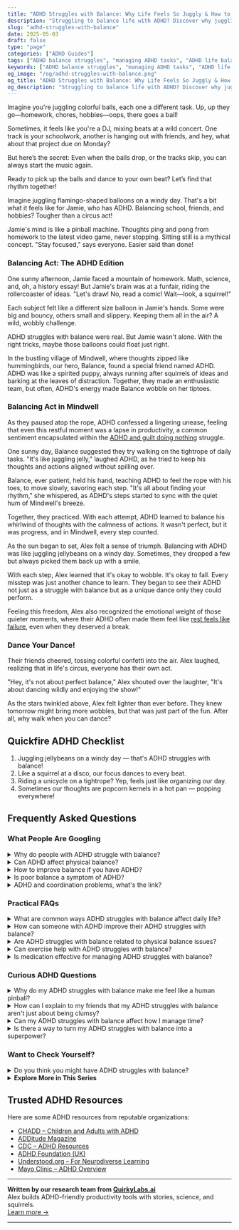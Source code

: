 ```yaml
---
title: "ADHD Struggles with Balance: Why Life Feels So Juggly & How to Find Your Rhythm"
description: "Struggling to balance life with ADHD? Discover why juggling it all feels so chaotic and learn playful strategies to bring calm, clarity, and real balance into your day."
slug: "adhd-struggles-with-balance"
date: 2025-05-03
draft: false
type: "page"
categories: ["ADHD Guides"]
tags: ["ADHD balance struggles", "managing ADHD tasks", "ADHD life balance tips", "task juggling with ADHD", "focus and ADHD", "ADHD organization help", "playful ADHD coping"]
keywords: ["ADHD balance struggles", "managing ADHD tasks", "ADHD life balance tips", "task juggling with ADHD", "focus and ADHD", "ADHD organization help", "playful ADHD coping"]
og_image: "/og/adhd-struggles-with-balance.png"
og_title: "ADHD Struggles with Balance: Why Life Feels So Juggly & How to Find Your Rhythm"
og_description: "Struggling to balance life with ADHD? Discover why juggling it all feels so chaotic and learn playful strategies to bring calm, clarity, and real balance into your day."
---
```


Imagine you're juggling colorful balls, each one a different task. Up, up they go—homework, chores, hobbies—oops, there goes a ball!

Sometimes, it feels like you're a DJ, mixing beats at a wild concert. One track is your schoolwork, another is hanging out with friends, and hey, what about that project due on Monday?

But here’s the secret: Even when the balls drop, or the tracks skip, you can always start the music again.

Ready to pick up the balls and dance to your own beat? Let’s find that rhythm together!

Imagine juggling flamingo-shaped balloons on a windy day. That's a bit what it feels like for Jamie, who has ADHD. Balancing school, friends, and hobbies? Tougher than a circus act!

Jamie's mind is like a pinball machine. Thoughts ping and pong from homework to the latest video game, never stopping. Sitting still is a mythical concept. "Stay focused," says everyone. Easier said than done!

### Balancing Act: The ADHD Edition

One sunny afternoon, Jamie faced a mountain of homework. Math, science, and, oh, a history essay! But Jamie's brain was at a funfair, riding the rollercoaster of ideas. "Let's draw! No, read a comic! Wait—look, a squirrel!"

Each subject felt like a different size balloon in Jamie's hands. Some were big and bouncy, others small and slippery. Keeping them all in the air? A wild, wobbly challenge. 

ADHD struggles with balance were real. But Jamie wasn't alone. With the right tricks, maybe those balloons could float just right.

In the bustling village of Mindwell, where thoughts zipped like hummingbirds, our hero, Balance, found a special friend named ADHD. ADHD was like a spirited puppy, always running after squirrels of ideas and barking at the leaves of distraction. Together, they made an enthusiastic team, but often, ADHD's energy made Balance wobble on her tiptoes.

### Balancing Act in Mindwell

As they paused atop the rope, ADHD confessed a lingering unease, feeling that even this restful moment was a lapse in productivity, a common sentiment encapsulated within the [ADHD and guilt doing nothing](/pages/adhd-and-guilt-doing-nothing/) struggle.

One sunny day, Balance suggested they try walking on the tightrope of daily tasks. "It's like juggling jelly," laughed ADHD, as he tried to keep his thoughts and actions aligned without spilling over.

Balance, ever patient, held his hand, teaching ADHD to feel the rope with his toes, to move slowly, savoring each step. "It's all about finding your rhythm," she whispered, as ADHD's steps started to sync with the quiet hum of Mindwell's breeze.

Together, they practiced. With each attempt, ADHD learned to balance his whirlwind of thoughts with the calmness of actions. It wasn't perfect, but it was progress, and in Mindwell, every step counted.

As the sun began to set, Alex felt a sense of triumph. Balancing with ADHD was like juggling jellybeans on a windy day. Sometimes, they dropped a few but always picked them back up with a smile.

With each step, Alex learned that it's okay to wobble. It's okay to fall. Every misstep was just another chance to learn. They began to see their ADHD not just as a struggle with balance but as a unique dance only they could perform.

Feeling this freedom, Alex also recognized the emotional weight of those quieter moments, where their ADHD often made them feel like [rest feels like failure](/pages/adhd-rest-feels-like-failure/), even when they deserved a break.

### Dance Your Dance!

Their friends cheered, tossing colorful confetti into the air. Alex laughed, realizing that in life's circus, everyone has their own act.

"Hey, it's not about perfect balance," Alex shouted over the laughter, "It's about dancing wildly and enjoying the show!"

As the stars twinkled above, Alex felt lighter than ever before. They knew tomorrow might bring more wobbles, but that was just part of the fun. After all, why walk when you can dance?

## Quickfire ADHD Checklist

1. Juggling jellybeans on a windy day — that's ADHD struggles with balance!
2. Like a squirrel at a disco, our focus dances to every beat.
3. Riding a unicycle on a tightrope? Yep, feels just like organizing our day.
4. Sometimes our thoughts are popcorn kernels in a hot pan — popping everywhere!

## Frequently Asked Questions



### What People Are Googling

<details><summary>Why do people with ADHD struggle with balance?</summary><p>People with ADHD often find balance challenging because their brains juggle a lot of stimuli at once, making it hard to prioritize and organize tasks. This can feel a bit like trying to keep a bunch of plates spinning in the air! Plus, the fluctuating energy levels and varied interests common in ADHD can make it tricky to stick to a routine or manage time effectively. Remember, it's perfectly okay to find this difficult, and there are strategies and tools that can really help in managing these challenges.</p></details>
<details><summary>Can ADHD affect physical balance?</summary><p>Absolutely, ADHD can indeed influence physical balance! Many folks aren't aware that the challenges of ADHD often extend beyond attention issues and can impact motor skills, including balance and coordination. This happens because the areas of the brain that help us plan and execute physical movements might interact differently when you have ADHD. So, if you find yourself a bit more clumsy or prone to bumps and spills, it's just another part of the unique way your brain is wired!</p></details>
<details><summary>How to improve balance if you have ADHD?</summary><p>Improving balance when you have ADHD is all about finding the right mix of structure and flexibility in your day. Start by creating a simple routine that includes time for work, play, and relaxation. Break tasks into smaller, manageable chunks and use tools like timers or apps to keep you on track without feeling overwhelmed. Don’t forget to weave in short breaks for quick walks or mindfulness exercises—these small pauses can really help in maintaining your overall balance and focus.</p></details>
<details><summary>Is poor balance a symptom of ADHD?</summary><p>Absolutely, it can be! ADHD can sometimes impact coordination and physical movement, including your sense of balance. This is because ADHD affects motor skills and the way our brain processes information that helps us navigate physical spaces. It's just another layer of the diverse ways ADHD manifests, so if you find yourself a bit more clumsy or prone to tripping, you're definitely not alone in that experience.</p></details>
<details><summary>ADHD and coordination problems, what's the link?</summary><p>Absolutely, it's quite common to wonder about this! ADHD and coordination issues often go hand-in-hand due to the way ADHD affects brain functions that are involved in planning and executing physical movements. This is sometimes referred to as motor clumsiness or dyspraxia in the context of ADHD. Knowing this, it's important to approach physical activities with patience and perhaps a bit more preparation, but remember, practice will always help you improve over time. You're doing just fine!</p></details>



### Practical FAQs

<details><summary>What are common ways ADHD struggles with balance affect daily life?</summary><p>Absolutely, finding balance with ADHD can definitely be a bit of a juggling act! Commonly, you might notice that balancing time management is a challenge, where tasks can either take much longer than expected or get forgotten. Emotionally, too, there might be highs and lows that feel more intense and less predictable than for others. Remember, while these waves can feel overwhelming, every day offers a new chance to find little strategies and habits that can help smooth things out.</p></details>
<details><summary>How can someone with ADHD improve their ADHD struggles with balance?</summary><p>Absolutely, finding balance when you have ADHD can sometimes feel like a gentle dance that requires a bit of practice and patience. One helpful approach is to break tasks into smaller, manageable pieces, which can make your day feel less overwhelming and more achievable. It's also beneficial to establish routines that create structure while still allowing flexibility—think of it as setting up cozy little checkpoints throughout your day. And remember, it’s perfectly okay to ask for help or to use tools like timers and apps designed to assist in managing time and maintaining focus. You're already doing wonderfully by seeking strategies that work best for you!</p></details>
<details><summary>Are ADHD struggles with balance related to physical balance issues?</summary><p>Absolutely, and you're not alone in wondering about this! Many people with ADHD do experience challenges with physical balance and coordination, a concept known as motor incoordination or dyspraxia. It might manifest as clumsiness, difficulty with sports, or even struggles with tasks that require fine motor skills. Embracing strategies like physical therapy, exercises to improve balance, or engaging in activities like yoga can be quite beneficial. Remember, each step you take towards managing these aspects is a wonderful progress!</p></details>
<details><summary>Can exercise help with ADHD struggles with balance?</summary><p>Absolutely, exercise can be a wonderful ally in managing ADHD, including issues with balance! Engaging in physical activities, particularly those that emphasize coordination and balance like yoga, martial arts, or even simple routines like balancing on one foot, can significantly improve your physical equilibrium. Not only does exercise help enhance your motor skills, but it also boosts brain functions that are crucial for focus and self-regulation, which can be challenging for those with ADHD. So, incorporating a bit of movement into your daily routine could be a delightful and effective way to balance both your body and mind.</p></details>
<details><summary>Is medication effective for managing ADHD struggles with balance?</summary><p>Absolutely, medication can be a helpful tool for many people managing ADHD, especially when it comes to finding more balance in daily life. Stimulant medications, for instance, are often quite effective in improving focus and reducing impulsivity, which can make it easier to handle day-to-day tasks more smoothly. Of course, it's important to work closely with a healthcare provider to find the right medication and dose for you, as everyone's body reacts differently. Alongside medication, strategies like structured routines and mindfulness can also significantly enhance your ability to maintain balance.</p></details>



### Curious ADHD Questions

<details><summary>Why do my ADHD struggles with balance make me feel like a human pinball?</summary><p>Ah, feeling like a human pinball because of ADHD balance struggles can be quite disorienting, can't it? ADHD often affects our ability to regulate our attention and impulsivity, making it feel like you're bouncing from one thing to another without much control. This constant shifting can certainly feel akin to a pinball zipping around! Remember, it's completely okay to acknowledge this challenge, and there are strategies that can help bring a bit more steadiness into your daily life.</p></details>
<details><summary>How can I explain to my friends that my ADHD struggles with balance aren't just about being clumsy?</summary><p>Absolutely, it's great that you want to open up about this! You could start by explaining that ADHD affects various aspects of coordination and spatial awareness, not just attention. Let them know that these challenges are part of how your brain processes sensory and motor information differently, which can impact balance and physical coordination. It might help to liken it to tuning a radio—sometimes the signals just don't come in as clearly, and it's not a reflection of effort or desire to move smoothly. This can make it easier for your friends to understand that it's a genuine part of your ADHD experience, not just simple clumsiness.</p></details>
<details><summary>Can my ADHD struggles with balance affect how I manage time?</summary><p>Absolutely, it's quite common for folks with ADHD to find time management challenging, and difficulties with balance can definitely play into that. ADHD can affect your ability to estimate how long tasks will take, prioritize them effectively, and switch between tasks smoothly. This can make it feel like you're always running behind or struggling to keep up with your commitments. Remember, you're not alone in this, and with some tailored strategies and perhaps some supportive tools or apps, you can improve your time management skills in a way that feels more manageable and less overwhelming.</p></details>
<details><summary>Is there a way to turn my ADHD struggles with balance into a superpower?</summary><p>Absolutely, turning your ADHD-related challenges into strengths is a beautifully empowering approach! Many people with ADHD find that their ability to hyperfocus can be like a superpower, especially when channeled into activities they love or projects that spark their interest. This unique trait can lead to exceptional creativity, problem-solving skills, and the ability to think outside the box — qualities that are highly valued in many areas of life. Embracing and harnessing these abilities can help you create a fulfilling path where your natural inclinations are not just accepted but celebrated.</p></details>



### Want to Check Yourself?

<details><summary>Do you think you might have ADHD struggles with balance?</summary><p>Absolutely, finding balance can indeed be a common struggle for those with ADHD. The fluctuating energy levels, varying interests, and challenges in prioritizing can make it tricky to maintain a steady rhythm in daily life. Remember, it’s perfectly okay to have days where balance seems a bit out of reach. Embracing tools like structured routines or perhaps a visual planner might help create a more harmonious balance. You’re doing great by exploring and acknowledging these challenges!</p></details>

<script type="application/ld+json">
{
  "@context": "https://schema.org",
  "@type": "FAQPage",
  "mainEntity": [
    {
      "@type": "Question",
      "name": "Why do people with ADHD struggle with balance?",
      "acceptedAnswer": {
        "@type": "Answer",
        "text": "People with ADHD often find balance challenging because their brains juggle a lot of stimuli at once, making it hard to prioritize and organize tasks. This can feel a bit like trying to keep a bunch of plates spinning in the air! Plus, the fluctuating energy levels and varied interests common in ADHD can make it tricky to stick to a routine or manage time effectively. Remember, it's perfectly okay to find this difficult, and there are strategies and tools that can really help in managing these challenges."
      }
    },
    {
      "@type": "Question",
      "name": "Can ADHD affect physical balance?",
      "acceptedAnswer": {
        "@type": "Answer",
        "text": "Absolutely, ADHD can indeed influence physical balance! Many folks aren't aware that the challenges of ADHD often extend beyond attention issues and can impact motor skills, including balance and coordination. This happens because the areas of the brain that help us plan and execute physical movements might interact differently when you have ADHD. So, if you find yourself a bit more clumsy or prone to bumps and spills, it's just another part of the unique way your brain is wired!"
      }
    },
    {
      "@type": "Question",
      "name": "How to improve balance if you have ADHD?",
      "acceptedAnswer": {
        "@type": "Answer",
        "text": "Improving balance when you have ADHD is all about finding the right mix of structure and flexibility in your day. Start by creating a simple routine that includes time for work, play, and relaxation. Break tasks into smaller, manageable chunks and use tools like timers or apps to keep you on track without feeling overwhelmed. Don\u2019t forget to weave in short breaks for quick walks or mindfulness exercises\u2014these small pauses can really help in maintaining your overall balance and focus."
      }
    },
    {
      "@type": "Question",
      "name": "Is poor balance a symptom of ADHD?",
      "acceptedAnswer": {
        "@type": "Answer",
        "text": "Absolutely, it can be! ADHD can sometimes impact coordination and physical movement, including your sense of balance. This is because ADHD affects motor skills and the way our brain processes information that helps us navigate physical spaces. It's just another layer of the diverse ways ADHD manifests, so if you find yourself a bit more clumsy or prone to tripping, you're definitely not alone in that experience."
      }
    },
    {
      "@type": "Question",
      "name": "ADHD and coordination problems, what's the link?",
      "acceptedAnswer": {
        "@type": "Answer",
        "text": "Absolutely, it's quite common to wonder about this! ADHD and coordination issues often go hand-in-hand due to the way ADHD affects brain functions that are involved in planning and executing physical movements. This is sometimes referred to as motor clumsiness or dyspraxia in the context of ADHD. Knowing this, it's important to approach physical activities with patience and perhaps a bit more preparation, but remember, practice will always help you improve over time. You're doing just fine!"
      }
    }
  ]
}
</script>
<script type="application/ld+json">
{
  "@context": "https://schema.org",
  "@type": "Article",
  "author": {
    "@type": "Person",
    "name": "QuirkyLabs",
    "url": "https://quirkylabs.ai/about"
  },
  "headline": "\"Find Harmony: Beat ADHD Struggles with Balance Now!\"",
  "mainEntityOfPage": "https://blog.quirkylabs.ai/pages/adhd-struggles-with-balance/",
  "datePublished": "2025-05-03"
}
</script>
<script type="application/ld+json">
{
  "@context": "https://schema.org",
  "@type": "BreadcrumbList",
  "itemListElement": [
    {
      "@type": "ListItem",
      "position": 1,
      "name": "Home",
      "item": "https://quirkylabs.ai/"
    },
    {
      "@type": "ListItem",
      "position": 2,
      "name": "Blog",
      "item": "https://blog.quirkylabs.ai/"
    },
    {
      "@type": "ListItem",
      "position": 3,
      "name": "\"Find Harmony: Beat ADHD Struggles with Balance Now!\"",
      "item": "https://blog.quirkylabs.ai/pages/adhd-struggles-with-balance/"
    }
  ]
}
</script>

<details>
<summary><strong>Explore More in This Series</strong></summary>

- [Adhd Rest Feels Like Failure](/pages/adhd-rest-feels-like-failure/)
- [Adhd Cant Enjoy Leisure](/pages/adhd-cant-enjoy-leisure/)
- [Adhd Can’T Just Chill](/pages/adhd-can’t-just-chill/)
- [Adhd Rest Doesnt Recharge](/pages/adhd-rest-doesnt-recharge/)
- [Adhd Always Be Doing](/pages/adhd-always-be-doing/)
- [Adhd Toxic Productivity Cycle](/pages/adhd-toxic-productivity-cycle/)
- [Adhd Grind Or Collapse](/pages/adhd-grind-or-collapse/)
- [Adhd Productivity Shame](/pages/adhd-productivity-shame/)
</details>



## Trusted ADHD Resources

Here are some ADHD resources from reputable organizations:

- [CHADD – Children and Adults with ADHD](https://chadd.org)
- [ADDitude Magazine](https://www.additudemag.com)
- [CDC – ADHD Resources](https://www.cdc.gov/ncbddd/adhd)
- [ADHD Foundation (UK)](https://www.adhdfoundation.org.uk)
- [Understood.org – For Neurodiverse Learning](https://www.understood.org)
- [Mayo Clinic – ADHD Overview](https://www.mayoclinic.org/diseases-conditions/adhd)


---

**Written by our research team from [QuirkyLabs.ai](https://quirkylabs.ai)**  
Alex builds ADHD-friendly productivity tools with stories, science, and squirrels.  
[Learn more →](https://quirkylabs.ai)

---